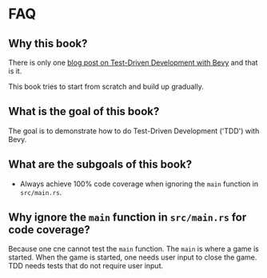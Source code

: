 # FAQ

## Why this book?

There is only one [blog post on Test-Driven Development with Bevy](https://edgardocarreras.com/blog/tdd-in-rust-game-engine-bevy/)
and that is it.

This book tries to start from scratch and build up gradually.

## What is the goal of this book?

The goal is to demonstrate how to do Test-Driven Development ('TDD') with Bevy.

## What are the subgoals of this book?

* Always achieve 100% code coverage when ignoring 
the `main` function in `src/main.rs`.

## Why ignore the `main` function in `src/main.rs` for code coverage?

Because one cne cannot test the `main` function.
The `main` is where a game is started.
When the game is started, one needs user input to close the game.
TDD needs tests that do not require user input.

